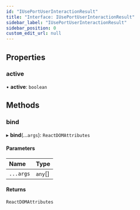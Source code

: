 ```yaml
---
id: "IUsePortUserInteractionResult"
title: "Interface: IUsePortUserInteractionResult"
sidebar_label: "IUsePortUserInteractionResult"
sidebar_position: 0
custom_edit_url: null
---
```


## Properties

### active

• **active**: `boolean`

## Methods

### bind

▸ **bind**(...`args`): `ReactDOMAttributes`

#### Parameters

| Name | Type |
| :------ | :------ |
| `...args` | `any`[] |

#### Returns

`ReactDOMAttributes`
